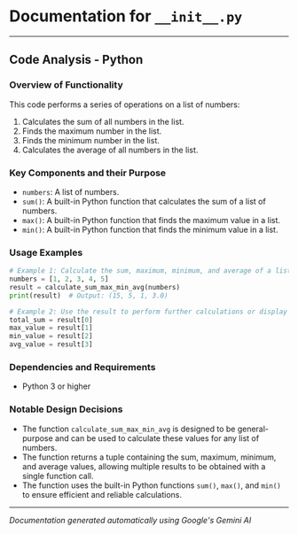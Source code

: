 # Documentation for `__init__.py`

---

## Code Analysis - Python

### Overview of Functionality

This code performs a series of operations on a list of numbers:

1. Calculates the sum of all numbers in the list.
2. Finds the maximum number in the list.
3. Finds the minimum number in the list.
4. Calculates the average of all numbers in the list.

### Key Components and their Purpose

- `numbers`: A list of numbers.
- `sum()`: A built-in Python function that calculates the sum of a list of numbers.
- `max()`: A built-in Python function that finds the maximum value in a list.
- `min()`: A built-in Python function that finds the minimum value in a list.

### Usage Examples

```python
# Example 1: Calculate the sum, maximum, minimum, and average of a list of numbers
numbers = [1, 2, 3, 4, 5]
result = calculate_sum_max_min_avg(numbers)
print(result)  # Output: (15, 5, 1, 3.0)

# Example 2: Use the result to perform further calculations or display the results
total_sum = result[0]
max_value = result[1]
min_value = result[2]
avg_value = result[3]
```

### Dependencies and Requirements

- Python 3 or higher

### Notable Design Decisions

- The function `calculate_sum_max_min_avg` is designed to be general-purpose and can be used to calculate these values for any list of numbers.
- The function returns a tuple containing the sum, maximum, minimum, and average values, allowing multiple results to be obtained with a single function call.
- The function uses the built-in Python functions `sum()`, `max()`, and `min()` to ensure efficient and reliable calculations.

---
*Documentation generated automatically using Google's Gemini AI*